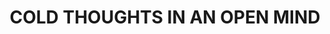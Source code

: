 ---
layout: default
title: COLD THOUGHTS IN AN OPEN MIND
link: https://open.spotify.com/album/1rwPF09QcmmneqXZozXJpZ?highlight=spotify:track:77kmIEKkBnkMGxCaciYwCk
---